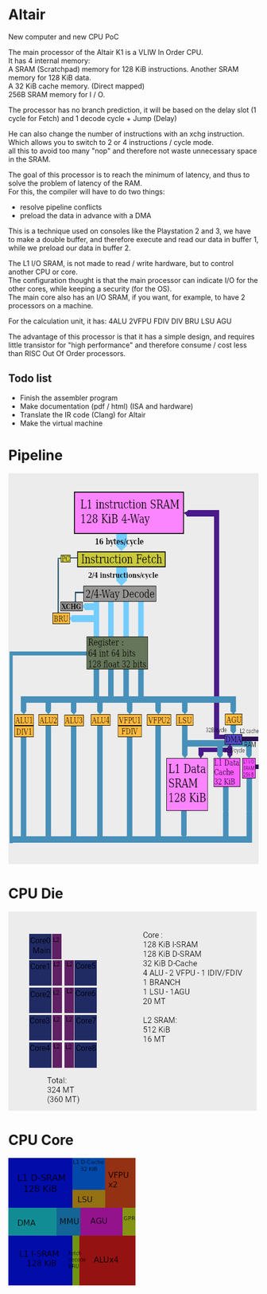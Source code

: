 # Altair
New computer and new CPU PoC

The main processor of the Altair K1 is a VLIW In Order CPU.  
It has 4 internal memory:  
A SRAM (Scratchpad) memory for 128 KiB instructions.
Another SRAM memory for 128 KiB data.  
A 32 KiB cache memory. (Direct mapped)  
256B SRAM memory for I / O.  

The processor has no branch prediction, it will be based on the delay slot (1 cycle for Fetch) and 1 decode cycle + Jump (Delay)

He can also change the number of instructions with an xchg instruction.  
Which allows you to switch to 2 or 4 instructions / cycle mode.  
all this to avoid too many "nop" and therefore not waste unnecessary space in the SRAM.

The goal of this processor is to reach the minimum of latency, and thus to solve the problem of latency of the RAM.  
For this, the compiler will have to do two things:  
- resolve pipeline conflicts  
- preload the data in advance with a DMA

This is a technique used on consoles like the Playstation 2 and 3, we have to make a double buffer, and therefore execute and read our data in buffer 1, while we preload our data in buffer 2. 

The L1 I/O SRAM, is not made to read / write hardware, but to control another CPU or core.  
The configuration thought is that the main processor can indicate I/O for the other cores, while keeping a security (for the OS).  
The main core also has an I/O SRAM, if you want, for example, to have 2 processors on a machine. 

For the calculation unit, it has: 4ALU 2VFPU FDIV DIV BRU LSU AGU

The advantage of this processor is that it has a simple design, and requires little transistor for "high performance" and therefore consume / cost less than RISC Out Of Order processors.

## Todo list
- Finish the assembler program
- Make documentation (pdf / html) (ISA and hardware)
- Translate the IR code (Clang) for Altair
- Make the virtual machine

# Pipeline
<img src="Pipeline3.png?raw=true" alt="Pipeline" width="640" height="785">

# CPU Die
<img src="CPU.png?raw=true" alt="CPU" width="500" height="400">


# CPU Core
<img src="die.png?raw=true" alt="CPU" width="256" height="256">








